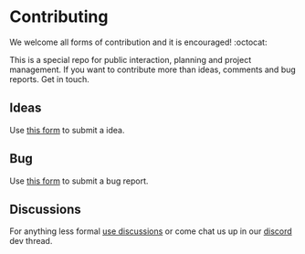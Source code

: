 # Contributing

We welcome all forms of contribution and it is encouraged! :octocat:

This is a special repo for public interaction, planning and project management. If you want to contribute more than ideas, comments and bug reports. Get in touch.

## Ideas
Use [this form](https://github.com/Citizen-Group/SteelRain-Ideas/issues/new?assignees=SirPolaris&labels=idea%2Cnew&projects=&template=feature.yaml) to submit a idea.

## Bug
Use [this form](https://github.com/Citizen-Group/SteelRain-Ideas/issues/new?assignees=SirPolaris&labels=bug%2Cnew&projects=&template=pr.yaml) to submit a bug report.

## Discussions
For anything less formal [use discussions](https://github.com/Citizen-Group/SteelRain-Ideas/discussions) or come chat us up in our [discord](https://discord.com/channels/105462288051380224/1277604415813193749) dev thread.
